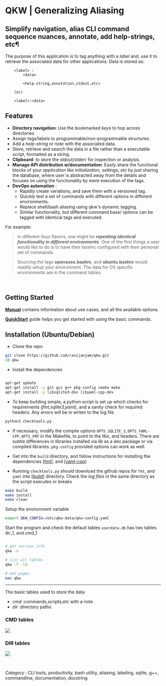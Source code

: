 # QKW | Generalizing Aliasing
## Simplify navigation, alias CLI command sequence nuances, annotate, add help-strings, etc¶

The purpose of this application is to tag anything with a _label_ and, use it to retrieve the associated data for other applications. Data is stored as:

```
	<label> : 
		<data>

		<help-string,annotation,stdout,etc>

	(or)

	<label>:<data>
```

## Features

* **Directory navigation**: Use the bookmarked _keys_ to hop across directories
* Assign tags/labels to programmable/non-programmable structures. 
* Add a _help-string_ or _note_ with the associated data.
* Store, retrieve and search the data in a file rather than a executable script, formatted as a string.
* **Clipboard**: to store the stdout/stderr for inspection or analysis. 
* **Manage API distribution w/documentation**: Easily share the functional blocks of your _application like initialization, settings, etc_ by just sharing the database, where user is abstracted away from the details and focuses on using the functionality by mere execution of the tags.
* **DevOps automation** : 
	* Rapidly create variations, and save them with a versioned tag. 
	* Quickly test a set of commands with different options in different environments. 
	* Replace shell/bash aliasing using qkw's dynamic tagging.
	* Similar functionality, but different command base/ options can be tagged with identical tags and executed.


For example:

> In different linux flavors, one might be _**repeating identical functionality in different environments**_.  One of the first things a user would like to do is to have their _bashrc_ configured with their personal set of commands. 

> Sourcing the tags **opensuse.bashrc**, and **ubuntu.bashrc** would readily setup your environment. The data for OS specific environments are in the command tables.


<br>

## Getting Started

[**Manual**](https://github.com/ravijanjam/qkw/blob/master/docs/qkw-manual.pdf) contains information about use cases, and all the available options.

[**QuickStart**](https://github.com/ravijanjam/qkw/wiki/QuickStart) guide helps you get started with using the basic commands.


## Installation (Ubuntu/Debian)

* Clone the repo
```bash
git clone https://github.com/ravijanjam/qkw.git
cd qkw
```

* Install the dependencies
```bash

apt-get update
apt-get install -y git gcc g++ pkg-config cmake make
apt-get install -y libsqlite3-dev libyaml-cpp-dev
```

* To keep building simple, a python script is set up which checks for requirements _(fmt,sqlite3,yaml)_, and a sanity check for required headers. Any errors will be in writen to the log file
```bash
python3 checktools.py
```
* If necessary, modify the compile options `OPTS_SQLITE_3,OPTS_YAML-CPP,OPTS_FMT` in the Makefile, to point to the libs, and headers. There are subtle differences in libraries installed via _lib_ as a dev package or via compiled libraries. `pkg-config` provided options can work as well. 

* Get into the `build` directory, and follow instructions for installing the dependencies [[fmt]](https://github.com/fmtlib/fmt), and [[yaml-cpp]](https://github.com/jbeder/yaml-cpp)

* Running `checktools.py` should download the github repos for `fmt`, and `yaml` into [[build]](github.com/ravijanjam/qkw/build) directory. Check the _log files_ in the same directory as the script executes or breaks


```bash
make build
make install
make clean
```

Setup the environment variable
```bash
export QKW_CONFIG=/etc/qkw-data/qkw-config.yaml
```

Start the program and check the default tables `userdata.db` has two tables dir\_1, and cmd\_1

```bash

# get version info
qkw -v

# list all tables
qkw -T -lA 

# man pages
man qkw
```

<hr>


The basic tables used to store the data

*  _cmd_ :commands,scripts,etc with a note
*  _dir_ :directory paths


### CMD tables
![](https://github.com/ravijanjam/qkw/blob/master/docs/cmd_table.png)

### DIR tables
![](https://github.com/ravijanjam/qkw/blob/master/docs/dir_table.png)


<br>

_Category_ : CLI tools, productivity, bash utility, aliasing, labeling, sqlite, g++, commandline, documentation, docstring
